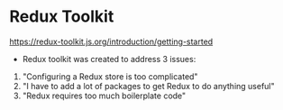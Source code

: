 # Redux Toolkit

https://redux-toolkit.js.org/introduction/getting-started

- Redux toolkit was created to address 3 issues:

1. "Configuring a Redux store is too complicated"
2. "I have to add a lot of packages to get Redux to do anything useful"
3. "Redux requires too much boilerplate code"
